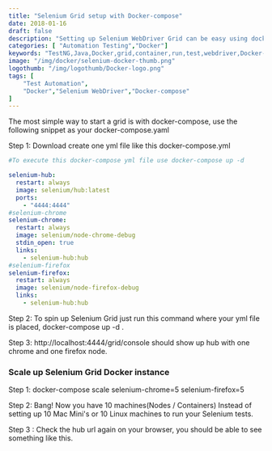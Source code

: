 ```yaml
---
title: "Selenium Grid setup with Docker-compose"
date: 2018-01-16
draft: false
description: "Setting up Selenium WebDriver Grid can be easy using docker-compose.yml file. In this Article we are going to talk about docker-compose and how to use it in our Grid SetUp."
categories: [ "Automation Testing","Docker"]
keywords: "TestNG,Java,Docker,grid,container,run,test,webdriver,Docker-compose"
image: "/img/docker/selenium-docker-thumb.png"
logothumb: "/img/logothumb/Docker-logo.png"
tags: [
    "Test Automation",
    "Docker","Selenium WebDriver","Docker-compose"
]
---
```

The most simple way to start a grid is with docker-compose, use the following snippet as your docker-compose.yaml

Step 1: Download create one yml file like this docker-compose.yml
```yaml
#To execute this docker-compose yml file use docker-compose up -d

selenium-hub:
  restart: always
  image: selenium/hub:latest
  ports:
    - "4444:4444"
#selenium-chrome
selenium-chrome:
  restart: always
  image: selenium/node-chrome-debug
  stdin_open: true
  links:
    - selenium-hub:hub
#selenium-firefox 
selenium-firefox:
  restart: always
  image: selenium/node-firefox-debug
  links:
    - selenium-hub:hub
```
Step 2: To spin up Selenium Grid just run this command where your yml file is placed, docker-compose up -d .

Step 3: http://localhost:4444/grid/console should show up hub with one chrome and one firefox node.

### Scale up Selenium Grid Docker instance
Step 1: docker-compose scale selenium-chrome=5 selenium-firefox=5

Step 2: Bang! Now you have 10 machines(Nodes / Containers) Instead of setting up 10 Mac Mini's or 10 Linux machines to run your Selenium tests.

Step 3 : Check the hub url again on your browser, you should be able to see something like this.
